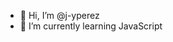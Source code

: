 - 👋 Hi, I’m @j-yperez
- 🌱 I’m currently learning JavaScript

<!---
j-yperez/j-yperez is a ✨ special ✨ repository because its `README.md` (this file) appears on your GitHub profile.
You can click the Preview link to take a look at your changes.
--->
